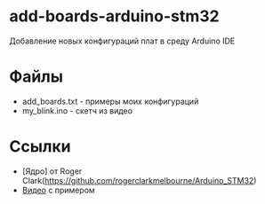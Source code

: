 # add-boards-arduino-stm32
Добавление новых конфигураций плат в среду Arduino IDE

# Файлы
* add_boards.txt - примеры моих конфигураций
* my_blink.ino - скетч из видео

# Ссылки
* [Ядро] от Roger Clark(https://github.com/rogerclarkmelbourne/Arduino_STM32)
* [Видео](https://youtu.be/0jGxB4fndxY) с примером
